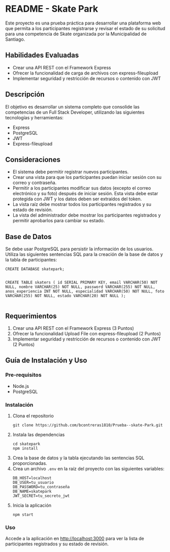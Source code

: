  <h1>README - Skate Park</h1>
    <p>Este proyecto es una prueba práctica para desarrollar una plataforma web que permita a los participantes registrarse y revisar el estado de su solicitud para una competencia de Skate organizada por la Municipalidad de Santiago.</p>

  <h2>Habilidades Evaluadas</h2>
    <ul>
        <li>Crear una API REST con el Framework Express</li>
        <li>Ofrecer la funcionalidad de carga de archivos con express-fileupload</li>
        <li>Implementar seguridad y restricción de recursos o contenido con JWT</li>
    </ul>

   <h2>Descripción</h2>
    <p>El objetivo es desarrollar un sistema completo que consolide las competencias de un Full Stack Developer, utilizando las siguientes tecnologías y herramientas:</p>
    <ul>
        <li>Express</li>
        <li>PostgreSQL</li>
        <li>JWT</li>
        <li>Express-fileupload</li>
    </ul>

  <h2>Consideraciones</h2>
    <ul>
        <li>El sistema debe permitir registrar nuevos participantes.</li>
        <li>Crear una vista para que los participantes puedan iniciar sesión con su correo y contraseña.</li>
        <li>Permitir a los participantes modificar sus datos (excepto el correo electrónico y su foto) después de iniciar sesión. Esta vista debe estar protegida con JWT y los datos deben ser extraídos del token.</li>
        <li>La vista raíz debe mostrar todos los participantes registrados y su estado de revisión.</li>
        <li>La vista del administrador debe mostrar los participantes registrados y permitir aprobarlos para cambiar su estado.</li>
    </ul>

   <h2>Base de Datos</h2>
    <p>Se debe usar PostgreSQL para persistir la información de los usuarios. Utiliza las siguientes sentencias SQL para la creación de la base de datos y la tabla de participantes:</p>
    <pre><code>CREATE DATABASE skatepark;

CREATE TABLE skaters (
    id SERIAL PRIMARY KEY, 
    email VARCHAR(50) NOT NULL, 
    nombre VARCHAR(25) NOT NULL, 
    password VARCHAR(255) NOT NULL, 
    anos_experiencia INT NOT NULL, 
    especialidad VARCHAR(50) NOT NULL, 
    foto VARCHAR(255) NOT NULL, 
    estado VARCHAR(20) NOT NULL
);</code></pre>

   <h2>Requerimientos</h2>
    <ol>
        <li>Crear una API REST con el Framework Express (3 Puntos)</li>
        <li>Ofrecer la funcionalidad Upload File con express-fileupload (2 Puntos)</li>
        <li>Implementar seguridad y restricción de recursos o contenido con JWT (2 Puntos)</li>
    </ol>

   <h2>Guía de Instalación y Uso</h2>
    <h3>Pre-requisitos</h3>
    <ul>
        <li>Node.js</li>
        <li>PostgreSQL</li>
    </ul>

  <h3>Instalación</h3>
    <ol>
        <li>Clona el repositorio</li>
        <pre><code>git clone https://github.com/bcontreras1810/Prueba--skate-Park.git</code></pre>
        <li>Instala las dependencias</li>
        <pre><code>cd skatepark
npm install</code></pre>
        <li>Crea la base de datos y la tabla ejecutando las sentencias SQL proporcionadas.</li>
        <li>Crea un archivo <code>.env</code> en la raíz del proyecto con las siguientes variables:</li>
        <pre><code>DB_HOST=localhost
DB_USER=tu_usuario
DB_PASSWORD=tu_contraseña
DB_NAME=skatepark
JWT_SECRET=tu_secreto_jwt</code></pre>
        <li>Inicia la aplicación</li>
        <pre><code>npm start</code></pre>
    </ol>

   <h3>Uso</h3>
    <p>Accede a la aplicación en <a href="http://localhost:3000">http://localhost:3000</a> para ver la lista de participantes registrados y su estado de revisión.</p>
</body>
</html>
